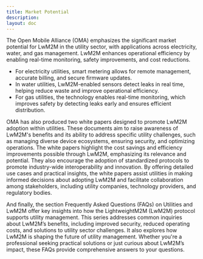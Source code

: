 ```yaml
---
title: Market Potential
description:
layout: doc
---
```



The Open Mobile Alliance (OMA) emphasizes the significant market potential for LwM2M in the utility sector, with applications across electricity, water, and gas management. LwM2M enhances operational efficiency by enabling real-time monitoring, safety improvements, and cost reductions. 
* For electricity utilities, smart metering allows for remote management, accurate billing, and secure firmware updates. 
* In water utilities, LwM2M-enabled sensors detect leaks in real time, helping reduce waste and improve operational efficiency. 
* For gas utilities, the technology enables real-time monitoring, which improves safety by detecting leaks early and ensures efficient distribution.

OMA has also produced two white papers designed to promote LwM2M adoption within utilities. These documents aim to raise awareness of LwM2M's benefits and its ability to address specific utility challenges, such as managing diverse device ecosystems, ensuring security, and optimizing operations. The white papers highlight the cost savings and efficiency improvements possible through LwM2M, emphasizing its relevance and potential. They also encourage the adoption of standardized protocols to promote industry-wide interoperability and innovation. By offering detailed use cases and practical insights, the white papers assist utilities in making informed decisions about adopting LwM2M and facilitate collaboration among stakeholders, including utility companies, technology providers, and regulatory bodies.

And finally, the section Frequently Asked Questions (FAQs) on Utilities and LwM2M offer key insights into how the LightweightM2M (LwM2M) protocol supports utility management. This series addresses common inquiries about LwM2M’s benefits, including improved security, reduced operating costs, and solutions to utility sector challenges. It also explores how LwM2M is shaping the future of utility management. Whether you're a professional seeking practical solutions or just curious about LwM2M’s impact, these FAQs provide comprehensive answers to your questions.

